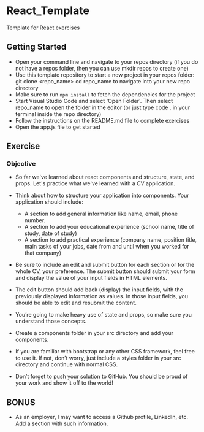 # React_Template

Template for React exercises

## Getting Started

- Open your command line and navigate to your repos directory (if you do not have a repos folder, then you can use mkdir repos to create one)
- Use this template repository to start a new project in your repos folder: git clone <repo_name>
  cd repo_name to navigate into your new repo directory
- Make sure to run `npm install` to fetch the dependencies for the project
- Start Visual Studio Code and select 'Open Folder'. Then select repo_name to open the folder in the editor (or just type code . in your terminal inside the repo directory)
- Follow the instructions on the README.md file to complete exercises
- Open the app.js file to get started

## Exercise

### Objective

- So far we've learned about react components and structure, state, and props. Let's practice what we've learned with a CV application.

- Think about how to structure your application into components. Your application should include:
  - A section to add general information like name, email, phone number.
  - A section to add your educational experience (school name, title of study, date of study)
  - A section to add practical experience (company name, position title, main tasks of your jobs, date from and until when you worked for that company)
- Be sure to include an edit and submit button for each section or for the whole CV, your preference. The submit button should submit your form and display the value of your input fields in HTML elements.
- The edit button should add back (display) the input fields, with the previously displayed information as values. In those input fields, you should be able to edit and resubmit the content.
- You’re going to make heavy use of state and props, so make sure you understand those concepts.
- Create a components folder in your src directory and add your components.
- If you are familiar with bootstrap or any other CSS framework, feel free to use it. If not, don’t worry, just include a styles folder in your src directory and continue with normal CSS.
- Don’t forget to push your solution to GitHub. You should be proud of your work and show it off to the world!

## BONUS

- As an employer, I may want to access a Github profile, LinkedIn, etc. Add a section with such information.
